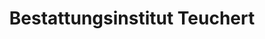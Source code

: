 ---
title: "Bestattungsinstitut Teuchert"
url: /moritzburg/bestattungsinstitut-teuchert/
shop: Bestattungen
---